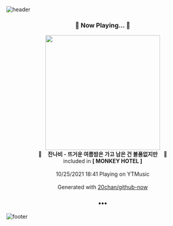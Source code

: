 ![header](https://capsule-render.vercel.app/api?type=wave&height=170&section=header&text=Hi.%20I'm%20SHIFT&fontColor=090707&fontAlignX=45&fontAlignY=65&fontSize=100)

<h3 align="center">🎵 Now Playing... 🎵</h3>
<p align="center">
  <a href="https://music.youtube.com/watch?v=Kx8pJzPodsY">
    <img width="300" src="https://lh3.googleusercontent.com/tgD3rt6NlFBizFnDAjNC61RFkYChEDQzculw7b7pNgAR5bNtR-aPLrrWE1etAIchzkeZP9HtX-Lw8cJ3">
  </a>
  <br>
  🎵&nbsp&nbsp&nbsp <b>잔나비 - 뜨거운 여름밤은 가고 남은 건 볼품없지만</b> &nbsp&nbsp&nbsp🎵
  <br>
  included in <b>[ MONKEY HOTEL ]</b>
  
  <br />
  <br />
  10/25/2021 18:41 Playing on YTMusic
  <br />
  <br />
  Generated with <a href="https://github.com/20chan/github-now">20chan/github-now</a>
</p>

<h3 align="center">•••</h3>

![footer](https://capsule-render.vercel.app/api?type=wave&height=150&section=footer)

